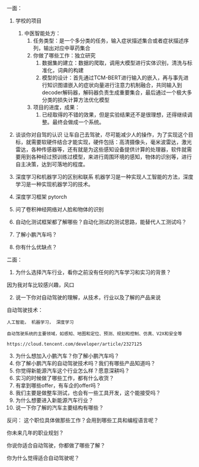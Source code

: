 一面：
1. 学校的项目

    1. 中医智能处方：
       1. 任务类型：是一个多分类的任务，输入症状描述集合或者症状描述序列，输出对应中草药集合
       2. 你做了哪些工作：独立研究
          1. 数据集的建立：数据的爬取，调用大模型进行实体识别，清洗与标准化，词典的构建
          2. 模型的设计：首先通过TCM-BERT进行输入的嵌入，再与事先进行知识图谱嵌入的症状向量进行注意力机制融合，共同输入到decoder解码器，解码器负责生成重要集合，最后通过一个极大多分类的损失计算方法优化模型
       3. 项目的进度，成果：
          1. 已经取得的不错的效果，但是实验结果还不是很理想，还得继续调整。最终会做成一个系统。
   
2. 谈谈你对自驾的认识
让车自己去驾驶，尽可能减少人的操作，为了实现这个目标，就需要软硬件结合才能实现，硬件包括：高清摄像头，毫米波雷达，激光雷达，各种传感器等，还有就是为这些感知设备提供计算的处理器，软件就需要用到各种经过预训练过模型，来进行周围环境的感知，物体的识别等，进行自主决策，达到可落地的程度。

3. 深度学习和机器学习的区别和联系
机器学习是一种实现人工智能的方法，深度学习是一种实现机器学习的技术。
4. 深度学习框架
pytorch
5. 问了卷积神经网络对人脸和物体的识别
6. 自动化测试框架都了解哪些？自动化测试的测试思路，能替代人工测试吗？
7. 了解小鹏汽车吗？
8. 你有什么优缺点？

二面：
1. 为什么选择汽车行业，看你之前没有任何的汽车学习和实习的背景？

因为我对车比较感兴趣，风口

2. 说一下你对自动驾驶的理解，从技术，行业以及了解的产品来说

自动驾驶技术：

    人工智能， 机器学习， 深度学习

    自动驾驶系统的主要领域，如感知、地图和定位、预测、规划和控制、仿真、V2X和安全等

    https://cloud.tencent.com/developer/article/2327125

3. 为什么想加入小鹏汽车？你了解小鹏汽车吗？
4. 你了解小鹏汽车的自动驾驶技术吗？我们有哪些产品知道吗？
5. 你觉得新能源汽车这个行业怎么样？愿意深耕吗？
6. 实习的时候做了哪些工作，都有什么收货？
7. 有拿到哪些offer，有车企的offer吗？
8. 我们主要是做整车测试，也会有一些工具开发，这个能接受吗？
9.  为什么想要进入新能源汽车行业？
10. 说一下你了解的汽车主要结构有哪些？

反问：
这个职位具体做那些工作？会用到哪些工具和编程语言呢？


你未来几年的职业规划？

你说你适合自动驾驶，你都做了哪些了解？

你为什么觉得适合自动驾驶呢？





